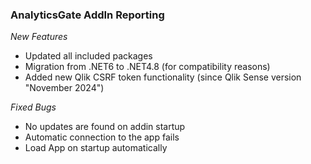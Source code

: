 ### AnalyticsGate AddIn Reporting

*New Features*
- Updated all included packages
- Migration from .NET6 to .NET4.8 (for compatibility reasons)
- Added new Qlik CSRF token functionality (since Qlik Sense version "November 2024")

*Fixed Bugs*
- No updates are found on addin startup
- Automatic connection to the app fails
- Load App on startup automatically
